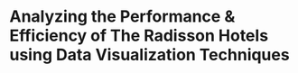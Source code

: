 # Analyzing the Performance & Efficiency of The Radisson Hotels using Data Visualization Techniques
